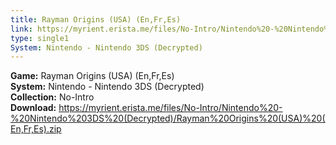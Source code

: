 ```yaml
---
title: Rayman Origins (USA) (En,Fr,Es)
link: https://myrient.erista.me/files/No-Intro/Nintendo%20-%20Nintendo%203DS%20(Decrypted)/Rayman%20Origins%20(USA)%20(En,Fr,Es).zip
type: single1
System: Nintendo - Nintendo 3DS (Decrypted)
---
```

<b>Game:</b> Rayman Origins (USA) (En,Fr,Es)<br>
<b>System:</b> Nintendo - Nintendo 3DS (Decrypted)<br>
<b>Collection:</b> No-Intro<br>
<b>Download:</b> https://myrient.erista.me/files/No-Intro/Nintendo%20-%20Nintendo%203DS%20(Decrypted)/Rayman%20Origins%20(USA)%20(En,Fr,Es).zip